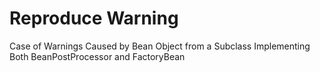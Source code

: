 # Reproduce Warning

Case of Warnings Caused by Bean Object from a Subclass Implementing Both BeanPostProcessor and FactoryBean

